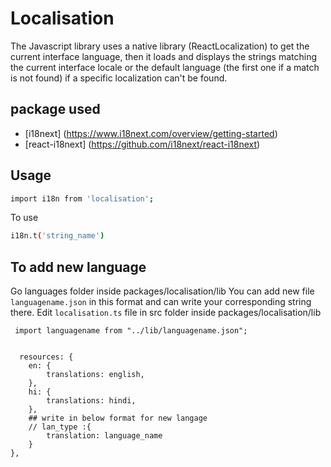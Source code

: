 # Localisation

The Javascript library uses a native library (ReactLocalization) to get the current interface language, then it loads and displays the strings matching the current interface locale or the default language (the first one if a match is not found) if a specific localization can't be found.
## package used  
- [i18next] (https://www.i18next.com/overview/getting-started)
- [react-i18next] (https://github.com/i18next/react-i18next)

## Usage
``` sh
import i18n from 'localisation';
```
To use 
```sh
i18n.t('string_name')
```

## To add new language 
Go languages folder inside packages/localisation/lib
You can add new file ```languagename.json``` in this format and can write your corresponding string there.
    Edit ```localisation.ts``` file in src folder inside packages/localisation/lib
  
     import languagename from "../lib/languagename.json";


      resources: {
        en: {
            translations: english,
        },
        hi: {
            translations: hindi,
        },
        ## write in below format for new langage
        // lan_type :{
            translation: language_name
        }
    },

